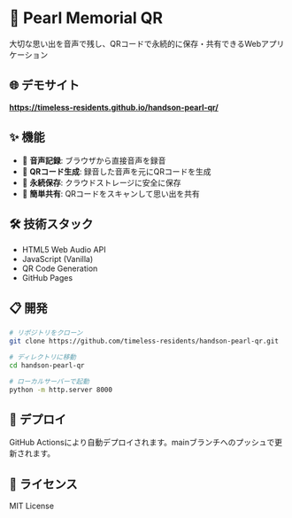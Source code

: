 # 🐚 Pearl Memorial QR

大切な思い出を音声で残し、QRコードで永続的に保存・共有できるWebアプリケーション

## 🌐 デモサイト

**https://timeless-residents.github.io/handson-pearl-qr/**

## ✨ 機能

- 🎵 **音声記録**: ブラウザから直接音声を録音
- 📱 **QRコード生成**: 録音した音声を元にQRコードを生成
- 💎 **永続保存**: クラウドストレージに安全に保存
- 🔗 **簡単共有**: QRコードをスキャンして思い出を共有

## 🛠 技術スタック

- HTML5 Web Audio API
- JavaScript (Vanilla)
- QR Code Generation
- GitHub Pages

## 📋 開発

```bash
# リポジトリをクローン
git clone https://github.com/timeless-residents/handson-pearl-qr.git

# ディレクトリに移動
cd handson-pearl-qr

# ローカルサーバーで起動
python -m http.server 8000
```

## 🚀 デプロイ

GitHub Actionsにより自動デプロイされます。mainブランチへのプッシュで更新されます。

## 📄 ライセンス

MIT License